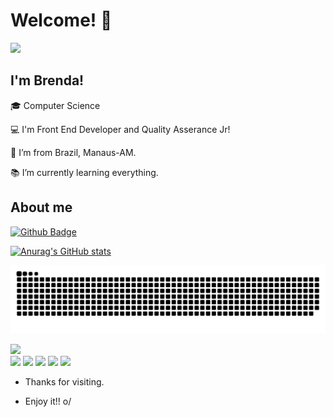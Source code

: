 # Welcome! 👋 
<img src=https://github.com/TheDudeThatCode/TheDudeThatCode/blob/master/Assets/Super_Mario.gif width="300">
 

## I'm Brenda!

🎓 Computer Science

:computer: I'm Front End Developer and Quality Asserance Jr!

:house_with_garden: I’m from Brazil, Manaus-AM.

:books: I’m currently learning everything.

## About me

[![Github Badge](https://img.shields.io/badge/-Github-000?style=flat-square&logo=Github&logoColor=white&link=https://github.com/baguiarol)](https://github.com/baguiarol)

[![Anurag's GitHub stats](https://github-readme-stats.vercel.app/api?username=baguiarol)](https://github.com/baguiarol/github-readme-stats)

![](https://github.com/Platane/snk/raw/output/github-contribution-grid-snake.svg)

<code><img height= "20" src= "https://img.shields.io/badge/C-00599C?style=for-the-badge&logo=c&logoColor=white"> </code>
<code><img height= "20" src= "https://img.shields.io/badge/Java-ED8B00?style=for-the-badge&logo=java&logoColor=white"></code>
<code><img height= "20" src= "https://img.shields.io/badge/Python-FFD43B?style=for-the-badge&logo=python&logoColor=blue"></code>
<code><img height= "20" src= "https://img.shields.io/badge/JavaScript-323330?style=for-the-badge&logo=javascript&logoColor=F7DF1E"></code>
<code><img height= "20" src= "https://img.shields.io/badge/CSS3-1572B6?style=for-the-badge&logo=css3&logoColor=white"></code>
<code><img height= "20" src= "https://img.shields.io/badge/HTML5-E34F26?style=for-the-badge&logo=html5&logoColor=white"></code>



- Thanks for visiting.

- Enjoy it!! o/


